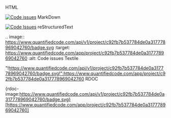 HTML

<A href="https://www.quantifiedcode.com/app/project/c92fb7b537784de0a317778969042760"><img src="https://www.quantifiedcode.com/api/v1/project/c92fb7b537784de0a317778969042760/badge.svg" alt="Code issues"/></A>
MarkDown

[![Code Issues](https://www.quantifiedcode.com/api/v1/project/c92fb7b537784de0a317778969042760/badge.svg)](https://www.quantifiedcode.com/app/project/c92fb7b537784de0a317778969042760)
reStructuredText

.. image:: https://www.quantifiedcode.com/api/v1/project/c92fb7b537784de0a317778969042760/badge.svg
  :target: https://www.quantifiedcode.com/app/project/c92fb7b537784de0a317778969042760
  :alt: Code issues
Textile

"!https://www.quantifiedcode.com/api/v1/project/c92fb7b537784de0a317778969042760/badge.svg!":https://www.quantifiedcode.com/app/project/c92fb7b537784de0a317778969042760
RDOC

{rdoc-image:https://www.quantifiedcode.com/api/v1/project/c92fb7b537784de0a317778969042760/badge.svg}[https://www.quantifiedcode.com/app/project/c92fb7b537784de0a317778969042760]
